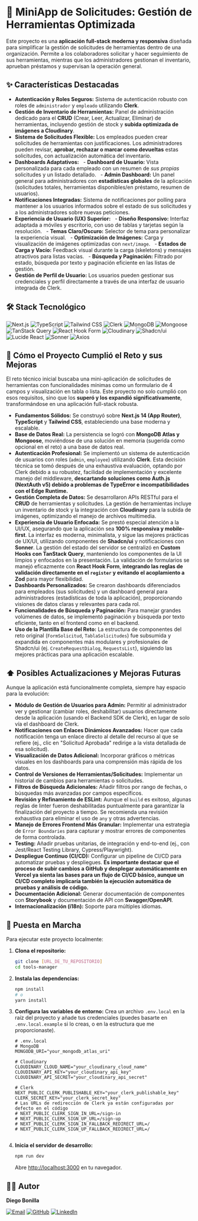 # 🚀 MiniApp de Solicitudes: Gestión de Herramientas Optimizada

Este proyecto es una **aplicación full-stack moderna y responsiva** diseñada para simplificar la gestión de solicitudes de herramientas dentro de una organización. Permite a los colaboradores solicitar y hacer seguimiento de sus herramientas, mientras que los administradores gestionan el inventario, aprueban préstamos y supervisan la operación general.

## ✨ Características Destacadas

- **Autenticación y Roles Seguros:** Sistema de autenticación robusto con roles de `administrador` y `empleado` utilizando **Clerk**.
- **Gestión de Inventario de Herramientas:** Panel de administración dedicado para el **CRUD** (Crear, Leer, Actualizar, Eliminar) de herramientas, incluyendo gestión de stock y **subida optimizada de imágenes a Cloudinary**.
- **Sistema de Solicitudes Flexible:** Los empleados pueden crear solicitudes de herramientas con justificaciones. Los administradores pueden revisar, **aprobar, rechazar o marcar como devueltas** estas solicitudes, con actualización automática del inventario.
- **Dashboards Adaptativos:**
    - **Dashboard de Usuario:** Vista personalizada para cada empleado con un resumen de _sus propias_ solicitudes y un listado detallado.
    - **Admin Dashboard:** Un panel general para administradores con **estadísticas globales** de la aplicación (solicitudes totales, herramientas disponibles/en préstamo, resumen de usuarios).
- **Notificaciones Integradas:** Sistema de notificaciones por polling para mantener a los usuarios informados sobre el estado de sus solicitudes y a los administradores sobre nuevas peticiones.
- **Experiencia de Usuario (UX) Superior:**
    - **Diseño Responsivo:** Interfaz adaptada a móviles y escritorio, con uso de tablas y tarjetas según la resolución.
    - **Temas Claro/Oscuro:** Selector de tema para personalizar la experiencia visual.
    - **Optimización de Imágenes:** Carga y visualización de imágenes optimizadas con `next/image`.
    - **Estados de Carga y Vacío:** Feedback visual durante la carga (skeletons) y mensajes atractivos para listas vacías.
    - **Búsqueda y Paginación:** Filtrado por estado, búsqueda por texto y paginación eficiente en las listas de gestión.
- **Gestión de Perfil de Usuario:** Los usuarios pueden gestionar sus credenciales y perfil directamente a través de una interfaz de usuario integrada de Clerk.

## 🛠️ Stack Tecnológico

![Next.js](https://img.shields.io/badge/Next.js-Black?style=for-the-badge&logo=next.js&logoColor=white)
![TypeScript](https://img.shields.io/badge/TypeScript-007ACC?style=for-the-badge&logo=typescript&logoColor=white)
![Tailwind CSS](https://img.shields.io/badge/Tailwind_CSS-38B2AC?style=for-the-badge&logo=tailwind-css&logoColor=white)
![Clerk](https://img.shields.io/badge/Clerk-6C47FF?style=for-the-badge&logo=clerk&logoColor=white)
![MongoDB](https://img.shields.io/badge/MongoDB-47A248?style=for-the-badge&logo=mongodb&logoColor=white)
![Mongoose](https://img.shields.io/badge/Mongoose-800000?style=for-the-badge&logo=mongoose&logoColor=white)
![TanStack Query](https://img.shields.io/badge/TanStack_Query-FF4154?style=for-the-badge&logo=react-query&logoColor=white)
![React Hook Form](https://img.shields.io/badge/React_Hook_Form-EC5990?style=for-the-badge&logo=reacthookform&logoColor=white)
![Cloudinary](https://img.shields.io/badge/Cloudinary-3448C5?style=for-the-badge&logo=cloudinary&logoColor=white)
![Shadcn/ui](https://img.shields.io/badge/shadcn%2Fui-000000?style=for-the-badge&logo=shadcn%2Fui&logoColor=white)
![Lucide React](https://img.shields.io/badge/Lucide_React-24292F?style=for-the-badge&logo=lucide&logoColor=white)
![Sonner](https://img.shields.io/badge/Sonner-B8B8B8?style=for-the-badge&logo=sonner&logoColor=white)
![Axios](https://img.shields.io/badge/Axios-5A29E4?style=for-the-badge&logo=axios&logoColor=white)

## 🎯 Cómo el Proyecto Cumplió el Reto y sus Mejoras

El reto técnico inicial buscaba una mini-aplicación de solicitudes de herramientas con funcionalidades mínimas como un formulario de 4 campos y visualización en tabla o lista. Este proyecto no solo cumplió con esos requisitos, sino que los **superó y los expandió significativamente**, transformándose en una aplicación full-stack robusta.

- **Fundamentos Sólidos:** Se construyó sobre **Next.js 14 (App Router)**, **TypeScript** y **Tailwind CSS**, estableciendo una base moderna y escalable.
- **Base de Datos Real:** La persistencia se logró con **MongoDB Atlas y Mongoose**, moviéndose de una solución en memoria (sugerida como opcional en el reto) a una base de datos real.
- **Autenticación Profesional:** Se implementó un sistema de autenticación de usuarios con roles (`admin`, `employee`) utilizando **Clerk**. Esta decisión técnica se tomó después de una exhaustiva evaluación, optando por Clerk debido a su robustez, facilidad de implementación y excelente manejo del middleware, **descartando soluciones como Auth.js (NextAuth v5) debido a problemas de TypeError e incompatibilidades con el Edge Runtime.**
- **Gestión Completa de Datos:** Se desarrollaron APIs RESTful para el **CRUD** de herramientas y solicitudes. La gestión de herramientas incluye un inventario de stock y la integración con **Cloudinary** para la subida de imágenes, optimizando el manejo de archivos multimedia.
- **Experiencia de Usuario Enfocada:** Se prestó especial atención a la UI/UX, asegurando que la aplicación sea **100% responsiva y mobile-first**. La interfaz es moderna, minimalista, y sigue las mejores prácticas de UX/UI, utilizando componentes de **Shadcn/ui** y notificaciones con **Sonner**. La gestión del estado del servidor se centralizó en **Custom Hooks con TanStack Query**, manteniendo los componentes de la UI limpios y enfocados en la presentación. La validación de formularios se manejó eficazmente con **React Hook Form**, **integrando las reglas de validación directamente en el `register` y evitando el acoplamiento a Zod** para mayor flexibilidad.
- **Dashboards Personalizados:** Se crearon dashboards diferenciados para empleados (sus solicitudes) y un dashboard general para administradores (estadísticas de toda la aplicación), proporcionando visiones de datos claras y relevantes para cada rol.
- **Funcionalidades de Búsqueda y Paginación:** Para manejar grandes volúmenes de datos, se implementó paginación y búsqueda por texto eficiente, tanto en el frontend como en el backend.
- **Uso de la Plantilla Base del Reto:** La estructura de componentes del reto original (`FormSolicitud`, `TablaSolicitudes`) fue subsumida y expandida en componentes más modulares y profesionales de Shadcn/ui (ej. `CreateRequestDialog`, `RequestsList`), siguiendo las mejores prácticas para una aplicación escalable.

## ⬆️ Posibles Actualizaciones y Mejoras Futuras

Aunque la aplicación está funcionalmente completa, siempre hay espacio para la evolución:

- **Módulo de Gestión de Usuarios para Admin:** Permitir al administrador ver y gestionar (cambiar roles, deshabilitar) usuarios directamente desde la aplicación (usando el Backend SDK de Clerk), en lugar de solo vía el dashboard de Clerk.
- **Notificaciones con Enlaces Dinámicos Avanzados:** Hacer que cada notificación tenga un enlace directo al detalle del recurso al que se refiere (ej., clic en "Solicitud Aprobada" redirige a la vista detallada de esa solicitud).
- **Visualización de Datos Adicional:** Incorporar gráficos o métricas visuales en los dashboards para una comprensión más rápida de los datos.
- **Control de Versiones de Herramientas/Solicitudes:** Implementar un historial de cambios para herramientas o solicitudes.
- **Filtros de Búsqueda Adicionales:** Añadir filtros por rango de fechas, o búsquedas más avanzadas por campos específicos.
- **Revisión y Refinamiento de ESLint:** Aunque el `build` es exitoso, algunas reglas de linter fueron deshabilitadas puntualmente para garantizar la finalización del proyecto a tiempo. Se recomienda una revisión exhaustiva para eliminar el uso de `any` y otras advertencias.
- **Manejo de Errores Frontend Más Granular:** Implementar una estrategia de `Error Boundaries` para capturar y mostrar errores de componentes de forma controlada.
- **Testing:** Añadir pruebas unitarias, de integración y end-to-end (ej., con Jest/React Testing Library, Cypress/Playwright).
- **Despliegue Continuo (CI/CD):** Configurar un pipeline de CI/CD para automatizar pruebas y despliegues. **Es importante destacar que el proceso de subir cambios a GitHub y desplegar automáticamente en Vercel ya sienta las bases para un flujo de CI/CD básico, aunque un CI/CD completo implicaría también la ejecución automática de pruebas y análisis de código.**
- **Documentación Adicional:** Generar documentación de componentes con **Storybook** y documentación de API con **Swagger/OpenAPI**.
- **Internacionalización (i18n):** Soporte para múltiples idiomas.

## 🚀 Puesta en Marcha

Para ejecutar este proyecto localmente:

1.  **Clona el repositorio:**
    ```bash
    git clone [URL_DE_TU_REPOSITORIO]
    cd tools-manager
    ```
2.  **Instala las dependencias:**
    ```bash
    npm install
    # o
    yarn install
    ```
3.  **Configura las variables de entorno:**
    Crea un archivo `.env.local` en la raíz del proyecto y añade tus credenciales (puedes basarte en `.env.local.example` si lo creas, o en la estructura que me proporcionaste).

    ```env
    # .env.local
    # MongoDB
    MONGODB_URI="your_mongodb_atlas_uri"

    # Cloudinary
    CLOUDINARY_CLOUD_NAME="your_cloudinary_cloud_name"
    CLOUDINARY_API_KEY="your_cloudinary_api_key"
    CLOUDINARY_API_SECRET="your_cloudinary_api_secret"

    # Clerk
    NEXT_PUBLIC_CLERK_PUBLISHABLE_KEY="your_clerk_publishable_key"
    CLERK_SECRET_KEY="your_clerk_secret_key"
    # Las URLs de redirección de Clerk ya están configuradas por defecto en el código
    # NEXT_PUBLIC_CLERK_SIGN_IN_URL=/sign-in
    # NEXT_PUBLIC_CLERK_SIGN_UP_URL=/sign-up
    # NEXT_PUBLIC_CLERK_SIGN_IN_FALLBACK_REDIRECT_URL=/
    # NEXT_PUBLIC_CLERK_SIGN_UP_FALLBACK_REDIRECT_URL=/
    ```

    ```

    ```

4.  **Inicia el servidor de desarrollo:**

    ```bash
    npm run dev
    ```

    Abre [http://localhost:3000](http://localhost:3000) en tu navegador.

## 👨‍💻 Autor

**Diego Bonilla**

[![Email](https://img.shields.io/badge/Email-drbv27%40gmail.com-D14836?style=for-the-badge&logo=gmail&logoColor=white)](mailto:drbv27@gmail.com)
[![GitHub](https://img.shields.io/badge/GitHub-drbv27-181717?style=for-the-badge&logo=github&logoColor=white)](https://github.com/drbv27)
[![LinkedIn](https://img.shields.io/badge/LinkedIn-Diego%20Bonilla-0A66C2?style=for-the-badge&logo=linkedin&logoColor=white)](https://www.linkedin.com/in/diego-ricardo-bonilla-villa-7179254a/)
